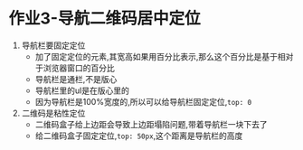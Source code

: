 # 作业3-导航二维码居中定位

1. 导航栏要固定定位
    - 加了固定定位的元素,其宽高如果用百分比表示,那么这个百分比是基于相对于浏览器窗口的百分比
    - 导航栏是通栏,不是版心
    - 导航栏里的ul是在版心里的
    - 因为导航栏是100%宽度的,所以可以给导航栏固定定位,`top: 0`
2. 二维码是粘性定位
    - 二维码盒子给上边距会导致上边距塌陷问题,带着导航栏一块下去了
    - 给二维码盒子固定定位,`top: 50px`,这个距离是导航栏的高度